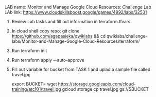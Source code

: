 LAB name: Monitor and Manage Google Cloud Resources: Challenge Lab
LAb link: https://www.cloudskillsboost.google/games/4992/labs/32531


1. Review Lab tasks and fill out information in terraform.tfvars
2. In cloud shell copy repo: git clone https://github.com/agapasieka/qwiklabs && cd qwiklabs/challenge-labs/Monitor-and-Manage-Google-Cloud-Resources/terraform/
3. Run terraform init
4. Run terraform apply --auto-approve
5. Fill out variable for bucket from TASK 1 and uplad a sample file called travel.jpg
     
     export BUCKET=
     wget https://storage.googleapis.com/cloud-training/arc101/travel.jpg
     gcloud storage cp travel.jpg gs://$BUCKET
